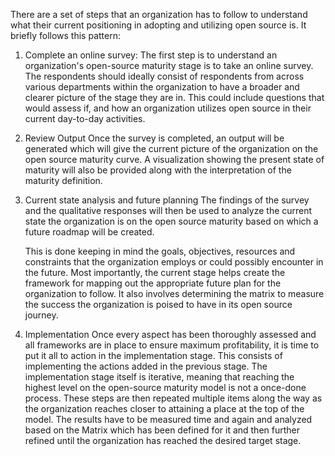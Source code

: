 There are a set of steps that an organization has to follow to understand what their current positioning in adopting and utilizing open source is. 
It briefly follows this pattern:

 1. Complete an online survey:
The first step is to understand an organization's open-source maturity stage is to take an online survey.  The respondents should ideally consist of respondents from across various departments within the organization to have a broader and clearer picture of the stage they are in. This could include questions that would assess if, and how an organization utilizes open source in their current day-to-day activities. 

2. Review Output
Once the survey is completed, an output will be generated which will give the current picture of the organization on the open source maturity curve. A visualization showing the present state of maturity will also be provided along with the interpretation of the maturity definition. 

3. Current state analysis and future planning
The findings of the survey and the qualitative responses will then be used to analyze the current state the organization is on the open source maturity based on which a future roadmap will be created.

	This is done keeping in mind the goals, objectives, resources and constraints that the organization employs or could possibly encounter in the future. Most importantly, the current stage helps create the framework for mapping out the appropriate future plan for the organization to follow. It also involves determining the matrix to measure the success the organization is poised to have in its open source journey. 

4. Implementation
Once every aspect has been thoroughly assessed and all frameworks are in place to ensure maximum profitability, it is time to put it all to action in the implementation stage. This consists of implementing the actions added in the previous stage. 
The implementation stage itself is iterative, meaning that reaching the highest level on the open-source maturity model is not a once-done process.
These steps are then repeated multiple items along the way as the organization reaches closer to attaining a place at the top of the model. The results have to be measured time and again and analyzed based on the Matrix which has been defined for it and then further refined until the organization has reached the desired target stage. 
